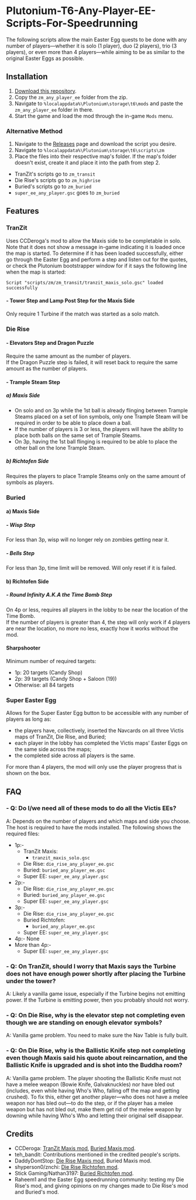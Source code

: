 # Plutonium-T6-Any-Player-EE-Scripts-For-Speedrunning
The following scripts allow the main Easter Egg quests to be done with any number of players—whether it is solo (1 player), duo (2 players), trio (3 players), or even more than 4 players—while aiming to be as similar to the original Easter Eggs as possible.
## Installation
1. [Download this repository](https://github.com/Hadi77KSA/Plutonium-T6-Any-Player-EE-Scripts-For-Speedrunning/archive/refs/heads/main.zip).
2. Copy the `zm_any_player_ee` folder from the zip.
3. Navigate to `%localappdata%\Plutonium\storage\t6\mods` and paste the `zm_any_player_ee` folder in there.
4. Start the game and load the mod through the in-game `Mods` menu.

### Alternative Method
1. Navigate to the [Releases](https://github.com/Hadi77KSA/Plutonium-T6-Any-Player-EE-Scripts-For-Speedrunning/releases/latest) page and download the script you desire.
2. Navigate to `%localappdata%\Plutonium\storage\t6\scripts\zm`
3. Place the files into their respective map's folder. If the map's folder doesn't exist, create it and place it into the path from step 2.
- TranZit's scripts go to `zm_transit`
- Die Rise's scripts go to `zm_highrise`
- Buried's scripts go to `zm_buried`
- `super_ee_any_player.gsc` goes to `zm_buried`

## Features
### TranZit
Uses CCDeroga's mod to allow the Maxis side to be completable in solo.  
Note that it does not show a message in-game indicating it is loaded once the map is started. To determine if it has been loaded successfully, either go through the Easter Egg and perform a step and listen out for the quotes, or check the Plutonium bootstrapper window for if it says the following line when the map is started:
```
Script "scripts/zm/zm_transit/tranzit_maxis_solo.gsc" loaded successfully
```
#### - Tower Step and Lamp Post Step for the Maxis Side
Only require 1 Turbine if the match was started as a solo match.

### Die Rise
#### - Elevators Step and Dragon Puzzle
Require the same amount as the number of players.  
If the Dragon Puzzle step is failed, it will reset back to require the same amount as the number of players.

#### - Trample Steam Step
##### a) Maxis Side
- On solo and on 3p while the 1st ball is already flinging between Trample Steams placed on a set of lion symbols, only one Trample Steam will be required in order to be able to place down a ball.
- If the number of players is 3 or less, the players will have the ability to place both balls on the same set of Trample Steams.
- On 3p, having the 1st ball flinging is required to be able to place the other ball on the lone Trample Steam.

##### b) Richtofen Side
Requires the players to place Trample Steams only on the same amount of symbols as players.

### Buried
#### a) Maxis Side
##### - Wisp Step
For less than 3p, wisp will no longer rely on zombies getting near it.

##### - Bells Step
For less than 3p, time limit will be removed. Will only reset if it is failed.

#### b) Richtofen Side
##### - Round Infinity A.K.A the Time Bomb Step
On 4p or less, requires all players in the lobby to be near the location of the Time Bomb.  
If the number of players is greater than 4, the step will only work if 4 players are near the location, no more no less, exactly how it works without the mod.

#### Sharpshooter
Minimum number of required targets:
- 1p: 20 targets (Candy Shop)
- 2p: 39 targets (Candy Shop + Saloon (19))
- Otherwise: all 84 targets

### Super Easter Egg
Allows for the Super Easter Egg button to be accessible with any number of players as long as:
- the players have, collectively, inserted the Navcards on all three Victis maps of TranZit, Die Rise, and Buried;
- each player in the lobby has completed the Victis maps' Easter Eggs on the same side across the maps;
- the completed side across all players is the same.

For more than 4 players, the mod will only use the player progress that is shown on the box.

## FAQ
### - Q: Do I/we need all of these mods to do all the Victis EEs?
A: Depends on the number of players and which maps and side you choose. The host is required to have the mods installed. The following shows the required files:
  - 1p:-
    - TranZit Maxis:
      - `tranzit_maxis_solo.gsc`
    - Die Rise: `die_rise_any_player_ee.gsc`
    - Buried: `buried_any_player_ee.gsc`
    - Super EE: `super_ee_any_player.gsc`
  - 2p:-
    - Die Rise: `die_rise_any_player_ee.gsc`
    - Buried: `buried_any_player_ee.gsc`
    - Super EE: `super_ee_any_player.gsc`
  - 3p:-
    - Die Rise: `die_rise_any_player_ee.gsc`
    - Buried Richtofen:
      - `buried_any_player_ee.gsc`
    - Super EE: `super_ee_any_player.gsc`
  - 4p:- None
  - More than 4p:-
    - Super EE: `super_ee_any_player.gsc`

### - Q: On TranZit, should I worry that Maxis says the Turbine does not have enough power shortly after placing the Turbine under the tower?
A: Likely a vanilla game issue, especially if the Turbine begins not emitting power. If the Turbine is emitting power, then you probably should not worry.

### - Q: On Die Rise, why is the elevator step not completing even though we are standing on enough elevator symbols?
A: Vanilla game problem. You need to make sure the Nav Table is fully built.

### - Q: On Die Rise, why is the Ballistic Knife step not completing even though Maxis said his quote about reincarnation, and the Ballistic Knife is upgraded and is shot into the Buddha room?
A: Vanilla game problem. The player shooting the Ballistic Knife must not have a melee weapon (Bowie Knife, Galvaknuckles) nor have bled out (includes, even while having Who's Who, falling off the map and getting crushed). To fix this, either get another player—who does not have a melee weapon nor has bled out—to do the step, or if the player has a melee weapon but has not bled out, make them get rid of the melee weapon by downing while having Who's Who and letting their original self disappear.

## Credits
- CCDeroga: [TranZit Maxis mod](https://forum.plutonium.pw/topic/15338/zm-release-solo-maxis-tranzit), [Buried Maxis mod](https://forum.plutonium.pw/topic/15604/release-zm-buried-maxis-solo-ee).
- teh_bandit: Contributions mentioned in the credited people's scripts.
- DaddyDontStop: [Die Rise Maxis mod](https://forum.plutonium.pw/topic/16736/release-zombies-die-rise-solo-ee-maxis), Buried Maxis mod.
- shyperson0/znchi: [Die Rise Richtofen mod](https://forum.plutonium.pw/topic/14737/gsc-zm-solo-die-rise-richtofen).
- Stick Gaming/Nathan3197: [Buried Richtofen mod](https://forum.plutonium.pw/topic/16021/release-zm-buried-easter-egg-quality-of-life-improvement).
- Raheem1 and the Easter Egg speedrunning community: testing my Die Rise's mod, and giving opinions on my changes made to Die Rise's mod and Buried's mod.
